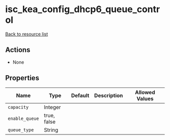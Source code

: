 # isc_kea_config_dhcp6_queue_control

[Back to resource list](../README.md#resources)

## Actions

- None

## Properties

| Name           | Type        | Default | Description | Allowed Values |
| -------------- | ----------- | ------- | ----------- | -------------- |
| `capacity`     | Integer     |         |             |                |
| `enable_queue` | true, false |         |             |                |
| `queue_type`   | String      |         |             |                |

